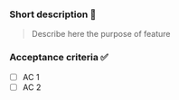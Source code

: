 ### Short description 📝
> Describe here the purpose of feature
### Acceptance criteria ✅
- [ ] AC 1
- [ ] AC 2
